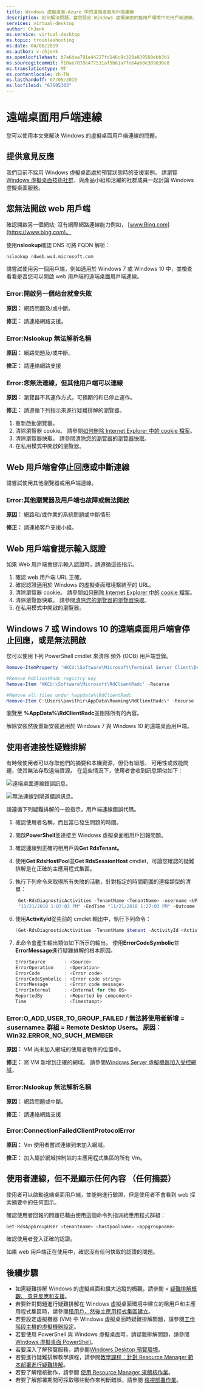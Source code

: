 ```yaml
---
title: Windows 虛擬桌面-Azure 中的遠端桌面用戶端連線
description: 如何解決問題，當您設定 Windows 虛擬桌面的租用戶環境中的用戶端連線。
services: virtual-desktop
author: ChJenk
ms.service: virtual-desktop
ms.topic: troubleshooting
ms.date: 04/08/2019
ms.author: v-chjenk
ms.openlocfilehash: b7a6daa791e44227fd146c9c328a939560ebb3b1
ms.sourcegitcommit: f10ae7078e477531af5b61a7fe64ab0e389830e8
ms.translationtype: MT
ms.contentlocale: zh-TW
ms.lasthandoff: 07/05/2019
ms.locfileid: "67605303"
---
```

# <a name="remote-desktop-client-connections"></a>遠端桌面用戶端連線

您可以使用本文來解決 Windows 的虛擬桌面用戶端連線的問題。

## <a name="provide-feedback"></a>提供意見反應

我們目前不採用 Windows 虛擬桌面處於預覽狀態時的支援案例。 請瀏覽 [Windows 虛擬桌面技術社群](https://techcommunity.microsoft.com/t5/Windows-Virtual-Desktop/bd-p/WindowsVirtualDesktop)，與產品小組和活躍的社群成員一起討論 Windows 虛擬桌面服務。

## <a name="you-cant-open-a-web-client"></a>您無法開啟 web 用戶端

確認開啟另一個網站; 沒有網際網路連線能力例如， [www.Bing.com](https://www.bing.com)。

使用**nslookup**確認 DNS 可將 FQDN 解析：

```cmd
nslookup rdweb.wvd.microsoft.com
```

請嘗試使用另一個用戶端，例如適用於 Windows 7 或 Windows 10 中，並檢查看看是否您可以開啟 web 用戶端的遠端桌面用戶端連線。

### <a name="error-opening-another-site-fails"></a>Error:開啟另一個站台就會失敗

**原因：** 網路問題及/或中斷。

**修正：** 請連絡網路支援。

### <a name="error-nslookup-cannot-resolve-the-name"></a>Error:Nslookup 無法解析名稱

**原因：** 網路問題及/或中斷。

**修正：** 請連絡網路支援

### <a name="error-you-cant-connect-but-other-clients-can-connect"></a>Error:您無法連線，但其他用戶端可以連線

**原因：** 瀏覽器不其運作方式，可預期的和已停止運作。

**修正：** 請遵循下列指示來進行疑難排解的瀏覽器。

1. 重新啟動瀏覽器。
2. 清除瀏覽器 cookie。 請參閱[如何刪除 Internet Explorer 中的 cookie 檔案](https://support.microsoft.com/help/278835/how-to-delete-cookie-files-in-internet-explorer)。
3. 清除瀏覽器快取。 請參閱[清除您的瀏覽器的瀏覽器快取](https://binged.it/2RKyfdU)。
4. 在私用模式中開啟的瀏覽器。

## <a name="web-client-stops-responding-or-disconnects"></a>Web 用戶端會停止回應或中斷連線

請嘗試使用其他瀏覽器或用戶端連線。

### <a name="error-other-browsers-and-clients-also-malfunction-or-fail-to-open"></a>Error:其他瀏覽器及用戶端也故障或無法開啟

**原因：** 網路和/或作業的系統問題或中斷情形

**修正：** 請連絡客戶支援小組。

## <a name="web-client-keeps-prompting-for-credentials"></a>Web 用戶端會提示輸入認證

如果 Web 用戶端會提示輸入認證時，請遵循這些指示。

1. 確認 web 用戶端 URL 正確。
2. 確認認證適用於 Windows 的虛擬桌面環境繫結至的 URL。
3. 清除瀏覽器 cookie。 請參閱[如何刪除 Internet Explorer 中的 cookie 檔案](https://support.microsoft.com/help/278835/how-to-delete-cookie-files-in-internet-explorer)。
4. 清除瀏覽器快取。 請參閱[清除您的瀏覽器的瀏覽器快取](https://binged.it/2RKyfdU)。
5. 在私用模式中開啟的瀏覽器。

## <a name="remote-desktop-client-for-windows-7-or-windows-10-stops-responding-or-cannot-be-opened"></a>Windows 7 或 Windows 10 的遠端桌面用戶端會停止回應，或是無法開啟

您可以使用下列 PowerShell cmdlet 來清除 頻外 (OOB) 用戶端登錄。

```PowerShell
Remove-ItemProperty 'HKCU:\Software\Microsoft\Terminal Server Client\Default' - Name FeedURLs

#Remove RdClientRadc registry key
Remove-Item 'HKCU:\Software\Microsoft\RdClientRadc' -Recurse

#Remove all files under %appdata%\RdClientRadc
Remove-Item C:\Users\pavithir\AppData\Roaming\RdClientRadc\* -Recurse
```

瀏覽至 **%AppData%\RdClientRadc**並刪除所有的內容。

解除安裝然後重新安裝適用於 Windows 7 與 Windows 10 的遠端桌面用戶端。

## <a name="troubleshooting-end-user-connectivity"></a>使用者連接性疑難排解

有時候使用者可以存取他們的摘要和本機資源，但仍有組態、 可用性或效能問題，使其無法存取遠端資源。 在這些情況下，使用者會收到訊息類似如下：

![遠端桌面連線錯誤訊息。](media/eb76b666808bddb611448dfb621152ce.png)

![無法連線到閘道錯誤訊息。](media/a8fbb9910d4672147335550affe58481.png)

請遵循下列疑難排解的一般指示，用戶端連線錯誤代碼。

1. 確認使用者名稱，而且當已發生問題的時間。
2. 開啟**PowerShell**並連接至 Windows 虛擬桌面租用戶回報問題。
3. 確認連線到正確的租用戶與**Get RdsTenant。**
4. 使用**Get RdsHostPool**並**Get RdsSessionHost** cmdlet，可讓您確認的疑難排解是在正確的主應用程式集區。
5. 執行下列命令來取得所有失敗的活動，針對指定的時間範圍的連接類型的清單：

    ```PowerShell
     Get-RdsDiagnosticActivities -TenantName <TenantName> -username <UPN> -StartTime
     "11/21/2018 1:07:03 PM" -EndTime "11/21/2018 1:27:03 PM" -Outcome Failure -ActivityType Connection
    ```

6. 使用**ActivityId**從先前的 cmdlet 輸出中，執行下列命令：

    ```PowerShell
    (Get-RdsDiagnosticActivities -TenantName $tenant -ActivityId <ActivityId> -Detailed).Errors
    ```

7. 此命令會產生輸出類似如下所示的輸出。 使用**ErrorCodeSymbolic**並**ErrorMessage**進行疑難排解的根本原因。

    ```PowerShell
    ErrorSource       : <Source>
    ErrorOperation    : <Operation>
    ErrorCode         : <Error code>
    ErrorCodeSymbolic : <Error code string>
    ErrorMessage      : <Error code message>
    ErrorInternal     : <Internal for the OS>
    ReportedBy        : <Reported by component>
    Time              : <Timestampt>
    ```

### <a name="error-oaddusertogroupfailed--failed-to-add-user--username-to-group--remote-desktop-users-reason-win32errornosuchmember"></a>Error:O_ADD_USER_TO_GROUP_FAILED / 無法將使用者新增 = ≤username≥ 群組 = Remote Desktop Users。 原因：Win32.ERROR_NO_SUCH_MEMBER

**原因：** VM 尚未加入網域的使用者物件的位置中。

**修正：** 將 VM 新增到正確的網域。 請參閱[Windows Server 虛擬機器加入受控網域](https://docs.microsoft.com/azure/active-directory-domain-services/active-directory-ds-admin-guide-join-windows-vm-portal)。

### <a name="error-nslookup-cannot-resolve-the-name"></a>Error:Nslookup 無法解析名稱

**原因：** 網路問題或中斷。

**修正：** 請連絡網路支援

### <a name="error-connectionfailedclientprotocolerror"></a>Error:ConnectionFailedClientProtocolError

**原因：** Vm 使用者嘗試連線到未加入網域。

**修正：** 加入屬於網域控制站的主應用程式集區的所有 Vm。

## <a name="user-connects-but-nothing-is-displayed-no-feed"></a>使用者連線，但不是顯示任何內容 （任何摘要）

使用者可以啟動遠端桌面用戶端，並能夠進行驗證，但是使用者不會看到 web 探索摘要中的任何圖示。

確認使用者回報的問題已藉由使用這個命令列指派給應用程式群組：

```PowerShell
Get-RdsAppGroupUser <tenantname> <hostpoolname> <appgroupname>
```

確認使用者登入正確的認證。

如果 web 用戶端正在使用中，確認沒有任何快取的認證的問題。

## <a name="next-steps"></a>後續步驟

- 如需疑難排解 Windows 的虛擬桌面和擴大追蹤的概觀，請參閱 <<c0> [ 疑難排解概觀、 意見反應和支援](troubleshoot-set-up-overview.md)。
- 若要針對問題進行疑難排解在 Windows 虛擬桌面環境中建立的租用戶和主應用程式集區時，請參閱[租用戶，然後主應用程式集區建立](troubleshoot-set-up-issues.md)。
- 若要設定虛擬機器 (VM) 中 Windows 虛擬桌面時疑難排解問題，請參閱[工作階段主機的虛擬機器設定](troubleshoot-vm-configuration.md)。
- 若要使用 PowerShell 與 Windows 虛擬桌面時，請疑難排解問題，請參閱[Windows 虛擬桌面 PowerShell](troubleshoot-powershell.md)。
- 若要深入了解預覽服務，請參閱[Windows Desktop 預覽環境](https://docs.microsoft.com/azure/virtual-desktop/environment-setup?)。
- 若要進行疑難排解教學課程，請參閱[教學課程：針對 Resource Manager 範本部署進行疑難排解](https://docs.microsoft.com/azure/azure-resource-manager/resource-manager-tutorial-troubleshoot)。
- 若要了解稽核動作，請參閱 [使用 Resource Manager 來稽核作業](https://docs.microsoft.com/azure/azure-resource-manager/resource-group-audit)。
- 若要了解部署期間可採取哪些動作來判斷錯誤，請參閱 [檢視部署作業](https://docs.microsoft.com/azure/azure-resource-manager/resource-manager-deployment-operations)。
